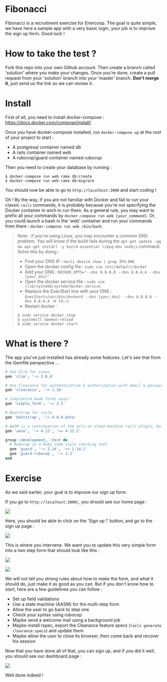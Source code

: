 # Fibonacci

Fibonacci is a recruitment exercise for Enercoop. The goal is quite simple, we have here a sample app with a very basic login, your job is to improve the sign up form. Good luck !

# How to take the test ?

Fork this repo into your own Github account. Then create a branch called 'solution' where you make your changes. Once you're done, create a pull request from your 'solution' branch into your 'master' branch. **Don't merge it**, just send us the link so we can review it.

# Install

First of all, you need to install docker-compose : https://docs.docker.com/compose/install/

Once you have docker-compose installed, run `docker-compose up` at the root of your project to start :

* A postgresql container named *db*
* A rails container named *web*
* A rubocop/guard container named *rubocop*

Then you need to create your database by running :

```
$ docker-compose run web rake db:create
$ docker-compose run web rake db:migrate
```

You should now be able to go to `http://localhost:3000` and start coding !

Oh ! By the way, if you are not familiar with Docker and fail to run your classic `rails` commands, it is probably because you're not specifying the Docker container in wich to run them. As a general rule, you may want to prefix all your commands by `docker-compose run web [your_command]`. Or, you could launch a bash in the 'web' container and run your commands from there : `docker-compose run web /bin/bash`.

> Note : if you're using Linux, you may encounter a common DNS problem. You will know if the build fails during the `apt-get update -qq && apt-get install -y build-essential libpq-dev nodejs` command. Solve this by doing :
> * Find your DNS IP : `nmcli device show | grep IP4.DNS`
> * Open the docker config file : `sudo vim /etc/default/docker`
> * Add your DNS : `DOCKER_OPTS="--dns 8.8.8.8 --dns 8.8.4.4 --dns [your_dns]"`
> * Open the docker service file : `sudo vim /lib/systemd/system/docker.service`
> * Replace the ExecStart line with your DNS : `ExecStart=/usr/bin/dockerd --dns [your_dns] --dns 8.8.8.8 --dns 8.8.4.4 -H fd://`
> * Restart docker :
> ```
> $ sudo service docker stop
> $ systemctl daemon-reload
> $ sudo service docker start
> ```

# What is there ?

The app you've just installed has already some features. Let's see that from the Gemfile perspective ...

```ruby
# Use Slim for views
gem 'slim', '~> 3.0.6'

# Use Clearance for authentication & authorization with email & password
gem 'clearance', '~> 1.16'

# SimpleForm made forms easy!
gem 'simple_form', '~> 3.5'

# Bootstrap for style
gem 'bootstrap', '~> 4.0.0.beta'

# AASM is a continuation of the acts-as-state-machine rails plugin, built for plain Ruby objects
gem 'aasm', '~> 4.12', '>= 4.12.2'

group :development, :test do
  # Rubocop is a Ruby code style checking tool
  gem 'guard', '~> 2.14', '>= 2.14.1'
  gem 'guard-rubocop', '~> 1.3'
end
```

# Exercise

As we said earlier, your goal is to improve our sign up form.

If you go to `http://localhost:3000/`, you should see our home page :

![](https://raw.githubusercontent.com/enercoop/Fibonacci/master/public/readme/home.png)

Here, you should be able to click on the 'Sign up !' button, and go to the sign up page :

![](https://raw.githubusercontent.com/enercoop/Fibonacci/master/public/readme/sign_up.png)

This is where you intervene. We want you to update this very simple form into a two step form that should look like this :

![](https://raw.githubusercontent.com/enercoop/Fibonacci/master/public/readme/sign_up_1of2.png)

![](https://raw.githubusercontent.com/enercoop/Fibonacci/master/public/readme/sign_up_2of2.png)

We will not tell you strong rules about how to make the form, and what it should do, just make it as good as you can. But if you don't know how to start, here are a few guidelines you can follow :

* Set up field validations
* Use a state machine (AASM) for the multi-step form
* Allow the user to go back to step one
* Check your syntax using rubocop
* Maybe send a welcome mail using a background job
* Maybe install rspec, export the Clearance feature specs (`rails generate clearance:specs`) and update them
* Maybe allow the user to close its browser, then come back and recover his session

Now that you have done all of that, you can sign up, and if you did it well, you should see our dashboard page :

![](https://raw.githubusercontent.com/enercoop/Fibonacci/master/public/readme/dashboard.png)

Well done indeed !
